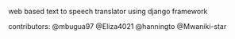 web based text to speech translator using django framework

contributors: @mbugua97 @Eliza4021 @hanningto @Mwaniki-star
